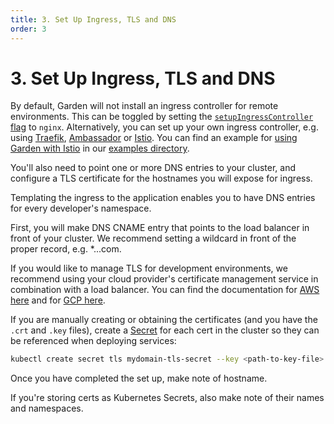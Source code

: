 ```yaml
---
title: 3. Set Up Ingress, TLS and DNS
order: 3
---
```


# 3. Set Up Ingress, TLS and DNS

By default, Garden will not install an ingress controller for remote environments. This can be toggled by setting the [`setupIngressController` flag](../../reference/providers/kubernetes.md#providerssetupingresscontroller) to `nginx`. Alternatively, you can set up your own ingress controller, e.g. using [Traefik](https://traefik.io/), [Ambassador](https://www.getambassador.io/) or [Istio](https://istio.io/). You can find an example for [using Garden with Istio](https://github.com/garden-io/garden/tree/0.13.8/examples/istio) in our [examples directory](https://github.com/garden-io/garden/tree/0.13.8/examples).

You'll also need to point one or more DNS entries to your cluster, and configure a TLS certificate for the hostnames
you will expose for ingress.

Templating the ingress to the application enables you to have DNS entries for every developer's namespace.

First, you will make DNS CNAME entry that points to the load balancer in front of your cluster. We recommend setting a wildcard in front of the proper record, e.g. *.<environment>.<your company>.com.

If you would like to manage TLS for development environments, we recommend using your cloud provider's certificate management service in combination with a load balancer. You can find the documentation for [AWS here](https://aws.amazon.com/premiumsupport/knowledge-center/associate-acm-certificate-alb-nlb/) and for [GCP here](https://cloud.google.com/load-balancing/docs/ssl-certificates/google-managed-certs).

If you are manually creating or obtaining the certificates (and you have the `.crt` and `.key` files), create a
[Secret](https://kubernetes.io/docs/concepts/configuration/secret/) for each cert in the cluster so
they can be referenced when deploying services:

```sh
kubectl create secret tls mydomain-tls-secret --key <path-to-key-file> --cert <path-to-crt-file>
```

Once you have completed the set up, make note of
hostname.

If you're storing certs as Kubernetes Secrets, also make note of their names and namespaces.

